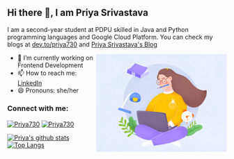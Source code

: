 ## Hi there 👋, I am Priya Srivastava
I am a second-year student at PDPU skilled in Java and Python programming languages and Google Cloud Platform. 
You can check my blogs at [dev.to/priya730](https://dev.to/priya730) and [Priya Srivastava's Blog](https://priyasrivastava.hashnode.dev/)

<img align="right" alt="Coding" width="300" src="https://github.com/Priya730/Priya730/blob/master/MANAGING-THE-CRAZINESS-OF-A-WEB-DEVELOPER-SCHEDULE-banner2.gif">

- 🔭 I’m currently working on Frontend Development
- 📫 How to reach me: [LinkedIn](www.linkedin.com/in/priyasrivastava730)
- 😄 Pronouns: she/her


<!--<p align="left"> <img src="https://komarev.com/ghpvc/?username=Priya730&label=Profile%20views&color=129e00&style=plastic" alt="Priya730" /> </p>-->

<h3 align="left">Connect with me:</h3>
<a href="https://linkedin.com/in/priyasrivastava730" target="blank"><img align="center" src="https://cdn.jsdelivr.net/npm/simple-icons@3.0.1/icons/linkedin.svg" alt="Priya730" height="30" width="40" /></a>
<a href="https://twitter.com/shivikapriya" target="blank"><img align="center" src="https://cdn.jsdelivr.net/npm/simple-icons@3.0.1/icons/twitter.svg" alt="Priya730" height="30" width="40" /></a>


[![Priya's github stats](https://github-readme-stats.vercel.app/api?username=Priya730&count_private=true&show_icons=true)](https://github.com/Priya730/github-readme-stats)
[![Top Langs](https://github-readme-stats.vercel.app/api/top-langs/?username=Priya730&layout=compact)](https://github.com/Priya730/github-readme-stats)
<!--
**Priya730/Priya730** is a ✨ _special_ ✨ repository because its `README.md` (this file) appears on your GitHub profile.

Here are some ideas to get you started:

- 🔭 I’m currently working on ...
- 🌱 I’m currently learning ...
- 👯 I’m looking to collaborate on ...
- 🤔 I’m looking for help with ...
- 💬 Ask me about ...
- 📫 How to reach me: ...
- 😄 Pronouns: ...
- ⚡ Fun fact: ...
-->
